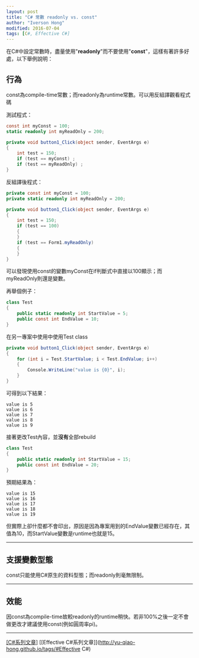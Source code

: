 ```yaml
---
layout: post
title: "C# 常數 readonly vs. const"
author: "Iverson Hong"
modified: 2016-07-04
tags: [C#, Effective C#]
---
```


在C#中設定常數時，盡量使用"**readonly**"而不要使用"**const**"，這樣有著許多好處，以下舉例說明：

## 行為 ##

const為compile-time常數；而readonly為runtime常數。可以用反組譯觀看程式碼

測試程式：

~~~csharp
const int myConst = 100;
static readonly int myReadOnly = 200;

private void button1_Click(object sender, EventArgs e)
{
    int test = 150;
    if (test == myConst) ;
    if (test == myReadOnly) ;    
}
~~~

反組譯後程式：

~~~csharp
private const int myConst = 100;
private static readonly int myReadOnly = 200;

private void button1_Click(object sender, EventArgs e)
{
    int test = 150;
    if (test == 100)
    {
    }
    if (test == Form1.myReadOnly)
    {
    }
}
~~~

可以發現使用const的變數myConst在if判斷式中直接以100顯示；而myReadOnly則還是變數。

再舉個例子：

~~~csharp
class Test
{
    public static readonly int StartValue = 5;
    public const int EndValue = 10;
}
~~~

在另一專案中使用中使用Test class

~~~csharp
private void button1_Click(object sender, EventArgs e)
{
    for (int i = Test.StartValue; i < Test.EndValue; i++)
    {
        Console.WriteLine("value is {0}", i);
    }
}
~~~

可得到以下結果：

    value is 5
    value is 6
    value is 7
    value is 8
    value is 9

接著更改Test內容，並**沒有**全部rebuild

~~~csharp
class Test
{
    public static readonly int StartValue = 15;
    public const int EndValue = 20;
}
~~~

預期結果為：

    value is 15
    value is 16
    value is 17
    value is 18
    value is 19

但實際上卻什麼都不會印出，原因是因為專案用到的EndValue變數已經存在，其值為10，而StartValue變數是runtime也就是15。

----------

## 支援變數型態 ##

const只能使用C#原生的資料型態；而readonly則毫無限制。

----------

## 效能 ##

因const為compile-time故較readonly的runtime稍快。若非100%之後一定不會做更改才建議使用const(例如圓周率pi)。

----------

[[C#系列文章]](http://yu-qiao-hong.github.io/tags/#C#)
[[Effective C#系列文章]](http://yu-qiao-hong.github.io/tags/#Effective C#)